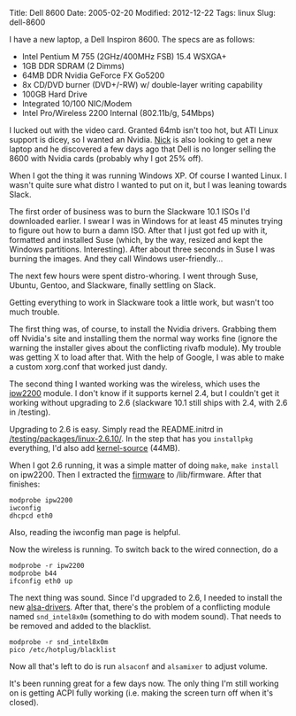 Title: Dell 8600
Date: 2005-02-20
Modified: 2012-12-22
Tags: linux
Slug: dell-8600

I have a new laptop, a Dell Inspiron 8600. The specs are as follows:

* Intel Pentium M 755 (2GHz/400MHz FSB) 15.4 WSXGA+
* 1GB DDR SDRAM (2 Dimms)
* 64MB DDR Nvidia GeForce FX Go5200
* 8x CD/DVD burner (DVD+/-RW) w/ double-layer writing capability
* 100GB Hard Drive
* Integrated 10/100 NIC/Modem
* Intel Pro/Wireless 2200 Internal (802.11b/g, 54Mbps)

I lucked out with the video card. Granted 64mb isn't too hot, but ATI Linux support is dicey, so I wanted an Nvidia. <a href="http://ncdesign.net/" >Nick</a> is also looking to get a new laptop and he discovered a few days ago that Dell is no longer selling the 8600 with Nvidia cards (probably why I got 25% off).

When I got the thing it was running Windows XP. Of course I wanted Linux. I wasn't quite sure what distro I wanted to put on it, but I was leaning towards Slack.

The first order of business was to burn the Slackware 10.1 ISOs I'd downloaded earlier. I swear I was in Windows for at least 45 minutes trying to figure out how to burn a damn ISO. After that I just got fed up with it, formatted and installed Suse (which, by the way, resized and kept the Windows partitions. Interesting). After about three seconds in Suse I was burning the images.
And they call Windows user-friendly...

The next few hours were spent distro-whoring. I went through Suse, Ubuntu, Gentoo, and Slackware, finally settling on Slack.

Getting everything to work in Slackware took a little work, but wasn't too much trouble.

The first thing was, of course, to install the Nvidia drivers. Grabbing them off Nvidia's site and installing them the normal way works fine (ignore the warning the installer gives about the conflicting rivafb module). My trouble was getting X to load after that. With the help of Google, I was able to make a custom <span class="removed_link">xorg.conf</span> that worked just dandy.

The second thing I wanted working was the wireless, which uses the <a href="http://ipw2200.sourceforge.net/" >ipw2200</a> module. I don't know if it supports kernel 2.4, but I couldn't get it working without upgrading to 2.6 (slackware 10.1 still ships with 2.4, with 2.6 in /testing).

Upgrading to 2.6 is easy. Simply read the README.initrd in <a href="http://slackware.osuosl.org/slackware-10.1/testing/packages/linux-2.6.10/" >/testing/packages/linux-2.6.10/</a>. In the step that has you `installpkg` everything, I'd also add <a href="http://slackware.osuosl.org/slackware-10.1/testing/packages/linux-2.6.10/kernel-source-2.6.10-noarch-1.tgz" >kernel-source</a> (44MB).

When I got 2.6 running, it was a simple matter of doing `make`, `make install` on ipw2200. Then I extracted the <a href="http://ipw2200.sourceforge.net/firmware.php" >firmware</a> to /lib/firmware. After that finishes:

    modprobe ipw2200
    iwconfig
    dhcpcd eth0

Also, reading the iwconfig man page is helpful.

Now the wireless is running. To switch back to the wired connection, do a

    modprobe -r ipw2200
    modprobe b44
    ifconfig eth0 up

The next thing was sound. Since I'd upgraded to 2.6, I needed to install the new <a href="http://slackware.osuosl.org/slackware-10.1/testing/packages/linux-2.6.10/alsa-driver-1.0.8_2.6.10-i486-1.tgz" >alsa-drivers</a>. After that, there's the problem of a conflicting module named `snd_intel8x0m` (something to do with modem sound). That needs to be removed and added to the blacklist.

    modprobe -r snd_intel8x0m
    pico /etc/hotplug/blacklist

Now all that's left to do is run `alsaconf` and `alsamixer` to adjust volume.

It's been running great for a few days now. The only thing I'm still working on is getting ACPI fully working (i.e. making the screen turn off when it's closed).

